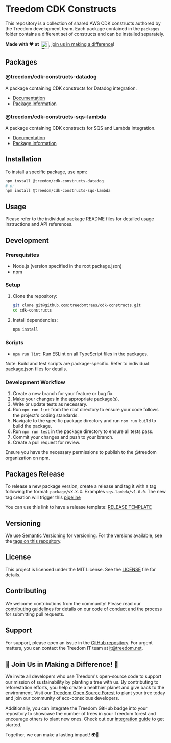 # Treedom CDK Constructs

This repository is a collection of shared AWS CDK constructs authored by the Treedom development team. Each package contained in the `packages` folder contains a different set of constructs and can be installed separately.

__Made with ❤️ at&nbsp;&nbsp;[<img src="https://assets.treedom.net/image/upload/manual_uploads/treedom-logo-contrib_gjrzt6.png" height="24" alt="Treedom" border="0" align="top" />](#-join-us-in-making-a-difference-)__, [join us in making a difference](#-join-us-in-making-a-difference-)!

## Packages

### @treedom/cdk-constructs-datadog

A package containing CDK constructs for Datadog integration.

- [Documentation](./packages/datadog/README.md)
- [Package Information](./packages/datadog/package.json)

### @treedom/cdk-constructs-sqs-lambda

A package containing CDK constructs for SQS and Lambda integration.

- [Documentation](./packages/sqs-lambda/README.md)
- [Package Information](./packages/sqs-lambda/package.json)

## Installation

To install a specific package, use npm:

```bash
npm install @treedom/cdk-constructs-datadog
# or
npm install @treedom/cdk-constructs-sqs-lambda
```

## Usage

Please refer to the individual package README files for detailed usage instructions and API references.

## Development

### Prerequisites

- Node.js (version specified in the root package.json)
- npm

### Setup

1. Clone the repository:
   ```bash
   git clone git@github.com:treedomtrees/cdk-constructs.git
   cd cdk-constructs
   ```

2. Install dependencies:
   ```bash
   npm install
   ```

### Scripts

- `npm run lint`: Run ESLint on all TypeScript files in the packages.

Note: Build and test scripts are package-specific. Refer to individual package.json files for details.

### Development Workflow

1. Create a new branch for your feature or bug fix.
2. Make your changes in the appropriate package(s).
3. Write or update tests as necessary.
4. Run `npm run lint` from the root directory to ensure your code follows the project's coding standards.
5. Navigate to the specific package directory and run `npm run build` to build the package.
6. Run `npm run test` in the package directory to ensure all tests pass.
7. Commit your changes and push to your branch.
8. Create a pull request for review.

Ensure you have the necessary permissions to publish to the @treedom organization on npm.

## Packages Release

To release a new package version, create a release and tag it with a tag following the format: `package/vX.X.X`. Examples `sqs-lambda/v1.0.0`. The new tag creation will trigger this [pipeline](https://github.com/treedomtrees/cdk-constructs/blob/main/.github/workflows/publish.yml)

You can use this link to have a release template: [RELEASE TEMPLATE](https://github.com/treedomtrees/cdk-constructs/releases/new?tag=packageName/v0.0.0&title=packageName+v0.0.0)

## Versioning

We use [Semantic Versioning](https://semver.org/) for versioning. For the versions available, see the [tags on this repository](https://github.com/treedomtrees/cdk-constructs/tags).

## License

This project is licensed under the MIT License. See the [LICENSE](LICENSE) file for details.

## Contributing

We welcome contributions from the community! Please read our [contributing guidelines](https://github.com/treedomtrees/.github/blob/main/CONTRIBUTING.md) for details on our code of conduct and the process for submitting pull requests.

## Support

For support, please open an issue in the [GitHub repository](https://github.com/treedomtrees/cdk-constructs/issues). For urgent matters, you can contact the Treedom IT team at it@treedom.net.

## 🌳 Join Us in Making a Difference! 🌳

We invite all developers who use Treedom's open-source code to support our mission of sustainability by planting a tree with us. By contributing to reforestation efforts, you help create a healthier planet and give back to the environment. Visit our [Treedom Open Source Forest](https://www.treedom.net/en/organization/treedom/event/treedom-open-source) to plant your tree today and join our community of eco-conscious developers.

Additionally, you can integrate the Treedom GitHub badge into your repository to showcase the number of trees in your Treedom forest and encourage others to plant new ones. Check out our [integration guide](https://github.com/treedomtrees/.github/blob/main/TREEDOM_BADGE.md) to get started.

Together, we can make a lasting impact! 🌍💚


